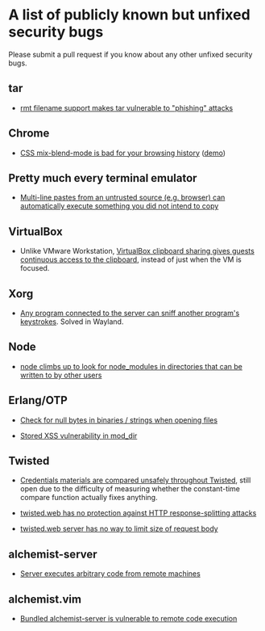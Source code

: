 # A list of publicly known but unfixed security bugs

Please submit a pull request if you know about any other unfixed security bugs.


## tar

* [rmt filename support makes tar vulnerable to "phishing" attacks](https://bugs.debian.org/cgi-bin/bugreport.cgi?bug=290435)


## Chrome

* [CSS mix-blend-mode is bad for your browsing history](https://lcamtuf.blogspot.com/2016/08/css-mix-blend-mode-is-bad-for-keeping.html) ([demo](http://lcamtuf.coredump.cx/whack/))


## Pretty much every terminal emulator

* [Multi-line pastes from an untrusted source (e.g. browser) can automatically execute something you did not intend to copy](https://www.google.com/search?q=terminal+security+paste&ie=utf-8&oe=utf-8)


## VirtualBox

* Unlike VMware Workstation, [VirtualBox clipboard sharing gives guests continuous access to the clipboard](https://www.virtualbox.org/ticket/16508), instead of just when the VM is focused.


## Xorg

* [Any program connected to the server can sniff another program's keystrokes](http://theinvisiblethings.blogspot.com/2011/04/linux-security-circus-on-gui-isolation.html]).  Solved in Wayland.


## Node

* [node climbs up to look for node_modules in directories that can be written to by other users](https://github.com/nodejs/node-v0.x-archive/issues/8830)


## Erlang/OTP

* [Check for null bytes in binaries / strings when opening files](https://bugs.erlang.org/browse/ERL-370)

* [Stored XSS vulnerability in mod_dir](https://bugs.erlang.org/browse/ERL-330)


## Twisted

* [Credentials materials are compared unsafely throughout Twisted](http://twistedmatrix.com/trac/ticket/4536), still open due to the difficulty of measuring whether the constant-time compare function actually fixes anything.

* [twisted.web has no protection against HTTP response-splitting attacks](http://twistedmatrix.com/trac/ticket/3770)

* [twisted.web server has no way to limit size of request body](http://twistedmatrix.com/trac/ticket/4898)


## alchemist-server

* [Server executes arbitrary code from remote machines](https://github.com/tonini/alchemist-server/issues/14)


## alchemist.vim

* [Bundled alchemist-server is vulnerable to remote code execution](https://github.com/slashmili/alchemist.vim/issues/85)
